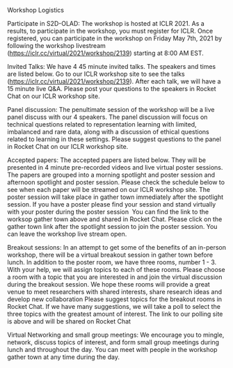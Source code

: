 Workshop Logistics

Participate in S2D-OLAD: The workshop is hosted at ICLR 2021. As a results, to participate in the workshop, you must register for ICLR. Once registered, you can participate in the workshop on Friday May 7th, 2021 by following the workshop livestream (https://iclr.cc/virtual/2021/workshop/2139) starting at 8:00 AM EST.

Invited Talks: We have 4 45 minute invited talks. The speakers and times are listed below. Go to our ICLR workshop site to see the talks (https://iclr.cc/virtual/2021/workshop/2139). After each talk, we will have a 15 minute live Q&A. Please post your questions to the speakers in Rocket Chat on our ICLR workshop site. 

Panel discussion: The penultimate session of the workshop will be a live panel discuss with our 4 speakers. The panel discussion will focus on technical questions related to representation learning with limited, imbalanced and rare data, along with a discussion of ethical questions related to learning in these settings. Please suggest questions to the panel in Rocket Chat on our ICLR workshop site. 

Accepted papers: The accepted papers are listed below. They will be presented in 4 minute pre-recorded videos and live virtual poster sessions. The papers are grouped into a morning spotlight and poster session and afternoon spotlight and poster session. Please check the schedule below to see when each paper will be streamed on our ICLR workshop site. The poster session will take place in gather town immediately after the spotlight session. If you have a poster please find your session and stand virtually with your poster during the poster session  You can find the link to the worksop gather town above and shared in Rocket Chat. Please click on the gather town link after the spotlight session to join the poster session. You can leave the workshop live stream open.

Breakout sessions: In an attempt to get some of the benefits of an in-person workshop, there will be a virtual breakout session in gather town before lunch. In addition to the poster room, we have three rooms, number 1 - 3. With your help, we will assign topics to each of these rooms. Please choose a room with a topic that you are interested in and join the virtual discussion during the breakout session. We hope these rooms will provide a great venue to meet researchers with shared interests, share research ideas and develop new collaboration Please suggest topics for the breakout rooms in Rocket Chat. If we have many suggestions, we will take a poll to select the three topics with the greatest amount of interest. The link to our polling site is above and will be shared on Rocket Chat

Virtual Networking and small group meetings:  We encourage you to mingle, network, discuss topics of interest, and form small group meetings during lunch and throughout the day. You can meet with people in the workshop gather town at any time during the day.  
